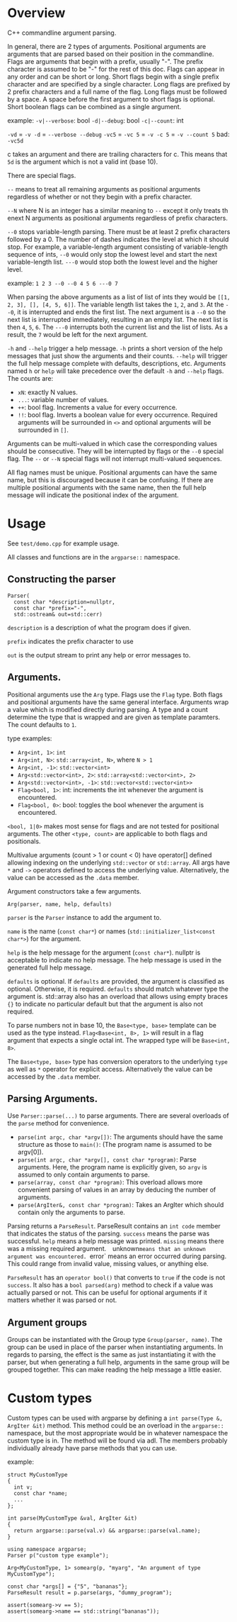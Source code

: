 # Overview
C++ commandline argument parsing.

In general, there are 2 types of arguments.  Positional arguments are
arguments that are parsed based on their position in the commandline.
Flags are arguments that begin with a prefix, usually "-".  The prefix
character is assumed to be "-" for the rest of this doc.  Flags can
appear in any order and can be short or long.  Short flags begin with a
single prefix character and are specified by a single character.  Long
flags are prefixed by 2 prefix characters and a full name of the flag.
Long flags must be followed by a space.  A space before the first
argument to short flags is optional.  Short boolean flags can be
combined as a single argument.

example:
`-v|--verbose`: bool
`-d|--debug`: bool
`-c|--count`: int

`-vd` = `-v -d` = `--verbose --debug`
`-vc5` = `-vc 5` = `-v -c 5` = `-v --count 5`
bad: `-vc5d`

c takes an argument and there are trailing characters for c.  This means
that `5d` is the argument which is not a valid int (base 10).

There are special flags.

`--` means to treat all remaining arguments as
positional arguments regardless of whether or not they begin with a prefix
character.

`--N` where N is an integer has a similar meaning to `--` except it only
treats th enext N arguments as positional arguments regardless of prefix
characters.

`--0` stops variable-length parsing.  There must be at least 2 prefix
characters followed by a 0.  The number of dashes indicates the level
at which it should stop.  For example, a variable-length argument
consisting of variable-length sequence of ints, `--0` would only stop
the lowest level and start the next variable-length list.  `---0` would
stop both the lowest level and the higher level.

example:
`1 2 3 --0 --0 4 5 6 ---0 7`

When parsing the above arguments as a list of list of ints they would
be `[[1, 2, 3], [], [4, 5, 6]]`.  The variable length list takes the
`1`, `2`, and `3`.  At the `--0`, it is interrupted and ends the first
list.  The next argument is a `--0` so the next list is interrupted
immediately, resulting in an empty list.  The next list is then `4`,
`5`, `6`.  The `---0` interrupts both the current list and the list
of lists.  As a result, the `7` would be left for the next argument.

`-h` and `--help` trigger a help message.  `-h` prints a short version
of the help messages that just show the arguments and their counts.
`--help` will trigger the full help message complete with defaults,
descriptions, etc.  Arguments named `h` or `help` will take precedence
over the default `-h` and `--help` flags.
The counts are:
* `xN`: exactly N values.
* `...`: variable number of values.
* `++`: bool flag.  Increments a value for every occurrence.
* `!!`: bool flag.  Inverts a boolean value for every occurrence.
Required arguments will be surrounded in `<>` and optional arguments
will be surrounded in `[]`.

Arguments can be multi-valued in which case the corresponding values
should be consecutive.  They will be interrupted by flags or the
`--0` special flag.  The `--` or `--N` special flags will not interrupt
multi-valued sequences.

All flag names must be unique.  Positional arguments can have the same
name, but this is discouraged because it can be confusing.  If there
are multiple positional arguments with the same name, then the full help
message will indicate the positional index of the argument.

# Usage
See `test/demo.cpp` for example usage.

All classes and functions are in the `argparse::` namespace.

## Constructing the parser
```
Parser(
  const char *description=nullptr,
  const char *prefix="-",
  std::ostream& out=std::cerr)
```

`description` is a description of what the program does if given.

`prefix` indicates the prefix character to use

`out` is the output stream to print any help or error messages to.

## Arguments.
Positional arguments use the `Arg` type.  Flags use the `Flag` type.
Both flags and positional arguments have the same general interface.
Arguments wrap a value which is modified directly during parsing.
A type and a count determine the type that is wrapped and are given as
template paramters.  The count defaults to `1`.

type examples:
* `Arg<int, 1>`: `int`
* `Arg<int, N>`: `std::array<int, N>`, where `N > 1`
* `Arg<int, -1>`: `std::vector<int>`
* `Arg<std::vector<int>, 2>`: `std::array<std::vector<int>, 2>`
* `Arg<std::vector<int>, -1>`: `std::vector<std::vector<int>>`
* `Flag<bool, 1>`: int: increments the int whenever the argument is encountered.
* `Flag<bool, 0>`: bool: toggles the bool whenever the argument is encountered.

`<bool, 1|0>` makes most sense for flags and are not tested for
positional arguments.  The other `<type, count>` are applicable to both
flags and positionals.

Multivalue arguments (count > 1 or count < 0) have operator[] defined
allowing indexing on the underlying `std::vector` or `std::array`.
All args have `*` and `->` operators defined to access the underlying
value.  Alternatively, the value can be accessed as the `.data` member.

Argument constructors take a few arguments.

`Arg(parser, name, help, defaults)`

`parser` is the `Parser` instance to add the argument to.

`name` is the name (`const char*`) or names (`std::initializer_list<const char*>`)
for the argument.

`help` is the help message for the argument (`const char*`).  nullptr is
acceptable to indicate no help message.  The help message is used in the
generated full help message.

`defaults` is optional.  If `defaults` are provided, the argument is
classified as optional.  Otherwise, it is required.  `defaults` should
match whatever type the argument is.  std::array also has an overload
that allows using empty braces `{}` to indicate no particular default
but that the argument is also not required.

To parse numbers not in base 10, the `Base<type, base>` template can
be used as the type instead.  `Flag<Base<int, 8>, 1>` will result
in a flag argument that expects a single octal int.  The wrapped type
will be `Base<int, 8>`.

The `Base<type, base>` type has conversion operators to the underlying
`type` as well as `*` operator for explicit access.  Alternatively the
value can be accessed by the `.data` member.

## Parsing Arguments.
Use `Parser::parse(...)` to parse arguments.  There are several
overloads of the `parse` method for convenience.

* `parse(int argc, char *argv[])`: The arguments should have the same
structure as those to `main()`: (The program name is assumed to be
argv[0]).
* `parse(int argc, char *argv[], const char *program)`: Parse arguments.
Here, the program name is explicitly given, so `argv` is assumed to only
contain arguments to parse.
* `parse(array, const char *program)`:  This overload allows more
convenient parsing of values in an array by deducing the number of
arguments.
* `parse(ArgIter&, const char *program)`: Takes an ArgIter which should
contain only the arguments to parse.

Parsing returns a `ParseResult`.
ParseResult contains an `int code` member that indicates the status of
the parsing.  `success` means the parse was successful.
`help` means a help message was printed.  `missing` means there was
a missing required argument.`  `unknown` means that an unknown argument
was encountered.  `error` means an error occurred during parsing.  This
could range from invalid value, missing values, or anything else.

`ParseResult` has an `operator bool()` that converts to `true` if the
code is not `success`.  It also has a `bool parsed(arg)` method
to check if a value was actually parsed or not.  This can be useful
for optional arguments if it matters whether it was parsed or not.

## Argument groups
Groups can be instantiated with the Group type `Group(parser, name)`.
The group can be used in place of the parser when instantiating
arguments.  In regards to parsing, the effect is the same as just
instantiating it with the parser, but when generating a full help,
arguments in the same group will be grouped together.  This can make
reading the help message a little easier.

# Custom types
Custom types can be used with argparse by defining a
`int parse(Type &, ArgIter &it)` method.  This method could be an
overload in the `argparse::` namespace, but the most appropriate would
be in whatever namespace the custom type is in.  The method will be
found via adl.  The members probably individually already have parse
methods that you can use.

example:
```
struct MyCustomType
{
  int v;
  const char *name;
  ...
};

int parse(MyCustomType &val, ArgIter &it)
{
  return argparse::parse(val.v) && argparse::parse(val.name);
}

using namespace argparse;
Parser p("custom type example");

Arg<MyCustomType, 1> somearg(p, "myarg", "An argument of type MyCustomType");

const char *args[] = {"5", "bananas"};
ParseResult result = p.parse(args, "dummy_program");

assert(somearg->v == 5);
assert(somearg->name == std::string("bananas"));
```
